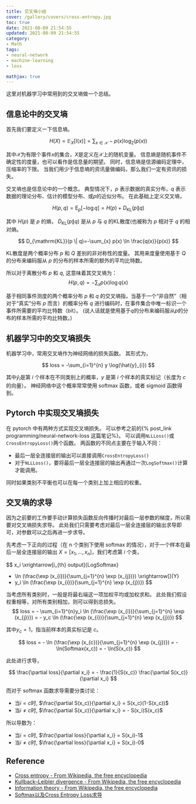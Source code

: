 ```yaml
---
title: 交叉墒小结
cover: /gallery/covers/cross-entropy.jpg
toc: true
date: 2021-08-09 21:54:55
updated: 2021-08-09 21:54:55
category:
- Math
tags:
- neural-network
- machine-learning
- loss

mathjax: true
---
```

<!-- omit in toc -->

这里对机器学习中常用到的交叉墒做一个总结。

<!-- more -->

## 信息论中的交叉墒

首先我们要定义一下信息墒。

$$H(X)=\mathbb{E}_{X}[I(x)]=\sum_{x \in \mathcal{X}} - p(x) \log _{2}\left({p(x)}\right)$$

其中$\mathcal{X}$为有限个事件$x$的集合，$X$是定义在$\mathcal{X}$上的随机变量。
信息熵是随机事件不确定性的度量，也可以看作是信息量的期望。
同时，信息墒是信源编码定理中，压缩率的下限。
当我们用少于信息墒的资讯量做编码，那么我们一定有资讯的损失。

交叉墒也是信息论中的一个概念。
典型情况下，$p$ 表示数据的真实分布，$q$ 表示数据的理论分布、估计的模型分布、或$p$的近似分布。
在此基础上定义交叉墒，

$$
H(p, q)=\mathrm{E}_{p}[-\log q]=H(p)+D_{\mathrm{KL}}(p \| q)
$$

其中 $H(p)$ 是 $p$ 的熵， $D_{\mathrm{KL}}(p \| q)$ 是从 $p$ 与 $q$ 的KL散度(也被称为 $p$ 相对于 $q$ 的相对熵。

$$
D_{\mathrm{KL}}(p \| q)=-\sum_{x} p(x) \ln \frac{q(x)}{p(x)}
$$

KL散度是两个概率分布 $p$ 和 $Q$ 差别的非对称性的度量。
其用来度量使用基于 $Q$ 的分布来编码服从 $p$ 的分布的样本所需的额外的平均比特数。

所以对于离散分布 $p$ 和 $q$, 这意味着其交叉墒为：
$$
H(p, q)=-\sum_{x} p(x) \log q(x)
$$

基于相同事件测度的两个概率分布 $p$ 和 $q$ 的交叉墒指，当基于一个“非自然”（相对于“真实”分布 $p$ 而言）的概率分布 $q$ 进行编码时，在事件集合中唯一标识一个事件所需要的平均比特数（bit）。
(说人话就是使用基于$q$的分布来编码服从$p$的分布的样本所需的平均比特数。)

## 机器学习中的交叉墒损失

机器学习中，常用交叉墒作为神经网络的损失函数。
其形式为，

$$
loss = -\sum_{i=1}^{n} y \log(\hat{y}_{i})
$$

其中$\hat{y}_{i}$是第 $i$ 个样本在不同类别上的概率，$y$ 是第 $i$ 个样本的真实标记（长度为 $c$ 的向量）。
神经网络中这个概率常常使用 softmax 函数，或者 sigmoid 函数得到。

## Pytorch 中实现交叉墒损失

在 pytorch 中有两种方式实现交叉墒损失。
可以参考之前的{% post_link programming/neural-network-loss 这篇笔记%}。
可以调用`NLLLoss()`或`CrossEntropyLoss()`两个函数。
两函数的不同点主要在于输入不同：
- 最后一层全连接层的输出可以直接调用`CrossEntropyLoss()`
- 对于`NLLLoss()`，要将最后一层全连接层的输出再通过一次`LogSoftmax()`计算才能调用。

同时如果类别不平衡也可以在每一个类别上加上相应的权重。

## 交叉墒的求导

因为之前要的工作要手动计算损失函数反向传播时对最后一层参数的梯度，所以需要对交叉墒损失求导。
此处我们只需要考虑对最后一层全连接层的输出求导即可，对参数可以之后再进一步求导。

先考虑一下正向的过程（在 n 个类别下使用 softmax 的情况），对于一个样本在最后一层全连接层的输出 $X = [x_1,...,x_n]$，我们考虑第 $i$ 个类，

$$
x_i
\xrightarrow[i_{th} output]{LogSoftmax}
- \ln (\frac{\exp (x_{i})}{\sum_{j=1}^{n} \exp (x_{j})}) 
\xrightarrow[]{Y}
- y_i \ln (\frac{\exp (x_{i})}{\sum_{j=1}^{n} \exp (x_{j})}) 
$$

当考虑所有类别时，一般是将最右端这一项加权平均或加权求和。
此处我们假设权重相等，对所有类别相加，则可以得到总损失。
$$
loss = - \sum_{i=1}^{n}y_i \ln (\frac{\exp (x_{i})}{\sum_{j=1}^{n} \exp (x_{j})}) = - y_c \ln (\frac{\exp (x_{i})}{\sum_{j=1}^{n} \exp (x_{j})}) 
$$

其中$y_c = 1$，指当前样本的真实标记是 $c$。

$$
loss = - \ln (\frac{\exp (x_{c})}{\sum_{j=1}^{n} \exp (x_{j})})  = - \ln(Softmax(x_c)) = - \ln(S(x_c))
$$

此处进行求导，

$$
\frac{\partial loss}{\partial x_i} = - \frac{1}{S(x_c)} \frac{\partial S(x_c)}{\partial x_i}
$$

而对于 softmax 函数求导需要分类讨论：
- 当$i=c$时, $\frac{\partial S(x_c)}{\partial x_i} = S(x_c)(1-S(x_c))$
- 当$i\neq c$时, $\frac{\partial S(x_c)}{\partial x_i} = - S(x_i)S(x_c)$

所以导数为：
- 当$i=c$时, $\frac{\partial loss}{\partial x_i} = S(x_i)-1$
- 当$i\neq c$时, $\frac{\partial loss}{\partial x_i} = S(x_i)-0$


## Reference

- [Cross entropy - From Wikipedia, the free encyclopedia](https://en.wikipedia.org/wiki/Cross_entropy)
- [Kullback–Leibler divergence - From Wikipedia, the free encyclopedia](https://en.wikipedia.org/wiki/Kullback–Leibler_divergence)
- [Information theory - From Wikipedia, the free encyclopedia](https://en.wikipedia.org/wiki/Information_theory)
- [Softmax以及Cross Entropy Loss求导](https://zhuanlan.zhihu.com/p/131647655)